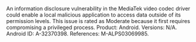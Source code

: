 An information disclosure vulnerability in the MediaTek video codec driver could enable a local malicious application to access data outside of its permission levels. This issue is rated as Moderate because it first requires compromising a privileged process. Product: Android. Versions: N/A. Android ID: A-32370398. References: M-ALPS03069985.